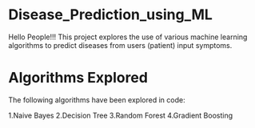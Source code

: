 # Disease_Prediction_using_ML

Hello People!!!
This project explores the use of various machine learning algorithms to predict diseases from users (patient) input symptoms.

# Algorithms Explored
The following algorithms have been explored in code:

1.Naive Bayes
2.Decision Tree
3.Random Forest
4.Gradient Boosting
